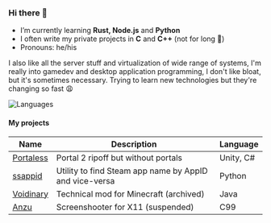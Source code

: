 ### Hi there 👋

- I’m currently learning **Rust, Node.js** and **Python**
- I often write my private projects in **C** and **C++** (not for long 🥺)
- Pronouns: he/his

I also like all the server stuff and virtualization of wide range of systems, I'm really into gamedev and desktop application programming, I don't like bloat, but it's sometimes necessary. Trying to learn new technologies but they're changing so fast 😩

![Languages](https://github-readme-stats.vercel.app/api/top-langs/?username=ezioleq&layout=compact)

#### My projects

|Name|Description|Language|
|----|-----------|--------|
|[Portaless](https://github.com/Ezioleq/Portaless)|Portal 2 ripoff but without portals|Unity, C#|
|[ssappid](https://github.com/Ezioleq/ssappid)|Utility to find Steam app name by AppID and vice-versa|Python|
|[Voidinary](https://github.com/Ezioleq/Voidinary)|Technical mod for Minecraft (archived)|Java|
|[Anzu](https://github.com/Ezioleq/Anzu)|Screenshooter for X11 (suspended)|C99|
